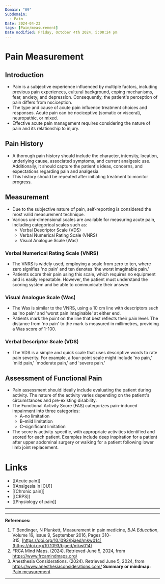 ```yaml
---
Domain: "09"
Subdomain:
  - Pain
Date: 2024-04-23
tags: [Pain/measurement]
Date modified: Friday, October 4th 2024, 5:00:24 pm
---
```


# Pain Measurement

## Introduction
- Pain is a subjective experience influenced by multiple factors, including previous pain experiences, cultural background, coping mechanisms, fear, anxiety, and depression. Consequently, the patient's perception of pain differs from nociception.
- The type and cause of acute pain influence treatment choices and responses. Acute pain can be nociceptive (somatic or visceral), neuropathic, or mixed.
- Effective acute pain management requires considering the nature of pain and its relationship to injury.

## Pain History
- A thorough pain history should include the character, intensity, location, underlying cause, associated symptoms, and current analgesic use. Additionally, it should capture the patient's ideas, concerns, and expectations regarding pain and analgesia.
- This history should be repeated after initiating treatment to monitor progress.

## Measurement
- Due to the subjective nature of pain, self-reporting is considered the most valid measurement technique.
- Various uni-dimensional scales are available for measuring acute pain, including categorical scales such as:
  - Verbal Descriptor Scale (VDS)
  - Verbal Numerical Rating Scale (VNRS)
  - Visual Analogue Scale (Was)

### Verbal Numerical Rating Scale (VNRS)
- The VNRS is widely used, employing a scale from zero to ten, where zero signifies 'no pain' and ten denotes 'the worst imaginable pain.'
- Patients score their pain using this scale, which requires no equipment and is easily repeatable. However, the patient must understand the scoring system and be able to communicate their answer.

### Visual Analogue Scale (Was)
- The Was is similar to the VNRS, using a 10 cm line with descriptors such as 'no pain' and 'worst pain imaginable' at either end.
- Patients mark the point on the line that best reflects their pain level. The distance from 'no pain' to the mark is measured in millimetres, providing a Was score of 1-100.

### Verbal Descriptor Scale (VDS)
- The VDS is a simple and quick scale that uses descriptive words to rate pain severity. For example, a four-point scale might include 'no pain,' 'mild pain,' 'moderate pain,' and 'severe pain.'

## Assessment of Functional Pain
- Pain assessment should ideally include evaluating the patient during activity. The nature of the activity varies depending on the patient's circumstances and pre-existing disability.
- The Functional Activity Score (FAS) categorizes pain-induced impairment into three categories:
  - A–no limitation
  - B–mild limitation
  - C–significant limitation
- The score is activity-specific, with appropriate activities identified and scored for each patient. Examples include deep inspiration for a patient after upper abdominal surgery or walking for a patient following lower limb joint replacement.

# Links
- [[Acute pain]]
- [[Analgesia in ICU]]
- [[Chronic pain]]
- [[CRPS]]
- [[Physiology of pain]]

---

---
**References:**

1. T Bendinger, N Plunkett, Measurement in pain medicine, _BJA Education_, Volume 16, Issue 9, September 2016, Pages 310–315, [https://doi.org/10.1093/bjaed/mkw014](https://doi.org/10.1093/bjaed/mkw014)
2. FRCA Mind Maps. (2024). Retrieved June 5, 2024, from https://www.frcamindmaps.org/
3. Anesthesia Considerations. (2024). Retrieved June 5, 2024, from https://www.anesthesiaconsiderations.com/
**Summary or mindmap:**
[Pain measurement](https://frcamindmaps.org/mindmaps/painmedicine/painmeasurement/painmeasurement.html)

------------------------------------------------------------------------------------------------------------------------------------------------------------------------------------------------------------------------------

